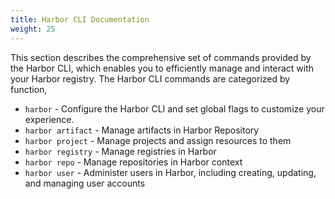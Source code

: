 ```yaml
---
title: Harbor CLI Documentation
weight: 25
---
```


This section describes the comprehensive set of commands provided by the Harbor CLI, which enables you to efficiently manage and interact with your Harbor registry. The Harbor CLI commands are categorized by function,

- `harbor` - Configure the Harbor CLI and set global flags to customize your experience.
- `harbor artifact` - Manage artifacts in Harbor Repository
- `harbor project` - Manage projects and assign resources to them
- `harbor registry` - Manage registries in Harbor
- `harbor repo` - Manage repositories in Harbor context
- `harbor user` - Administer users in Harbor, including creating, updating, and managing user accounts